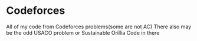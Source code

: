 # Codeforces
All of my code from Codeforces problems(some are not AC)
There also may be the odd USACO problem or Sustainable Orillia Code in there
